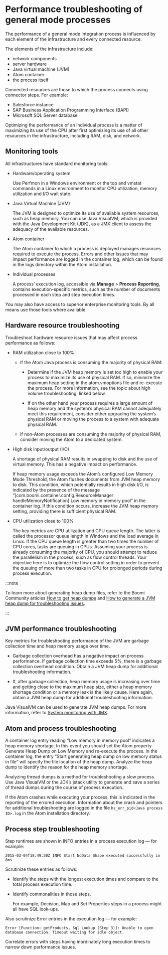 # Performance troubleshooting of general mode processes 

<head>
  <meta name="guidename" content="Integration"/>
  <meta name="context" content="GUID-af887708-ba1c-4f0f-a393-6209161bcb9a"/>
</head>

The performance of a general mode Integration process is influenced by each element of the infrastructure and every connected resource.

The elements of the infrastructure include:

- network components
- server hardware
- Java virtual machine \(JVM\)
- Atom container
- the process itself

Connected resources are those to which the process connects using connector steps. For example:

- Salesforce instance
- SAP Business Application Programming Interface \(BAPI\)
- Microsoft SQL Server database

Optimizing the performance of an individual process is a matter of maximizing its use of the CPU after first optimizing its use of all other resources in the infrastructure, including RAM, disk, and network.

## Monitoring tools

All infrastructures have standard monitoring tools:

- Hardware/operating system

  Use Perfmon in a Windows environment or the top and vmstat commands in a Linux environment to monitor CPU utilization, memory utilization and I/O wait state.

- Java Virtual Machine \(JVM\)

  The JVM is designed to optimize its use of available system resources, such as heap memory. You can use Java VisualVM, which is provided with the Java Development Kit \(JDK\), as a JMX client to assess the adequacy of the available resources.

- Atom container

  The Atom container to which a process is deployed manages resources required to execute the process. Errors and other issues that may impact performance are logged in the container log, which can be found in the logs directory within the Atom installation.

- Individual processes

  A process’ execution log, accessible via **Manage** \> **Process Reporting**, contains execution-specific metrics, such as the number of documents processed in each step and step execution times.

You may also have access to superior enterprise monitoring tools. By all means use those tools where available.

## Hardware resource troubleshooting

Troubleshoot hardware resource issues that may affect process performance as follows:

- RAM utilization close to 100%

  - If the Atom Java process is consuming the majority of physical RAM:

    - Determine if the JVM heap memory is set too high to enable your process to maximize its use of physical RAM. If so, minimize the maximum heap setting in the atom.vmoptions file and re-execute the process. For more information, see the topic about high volume troubleshooting, linked below.

    - If on the other hand your process requires a large amount of heap memory and the system’s physical RAM cannot adequately meet this requirement, consider either upgrading the system’s physical RAM or moving the process to a system with adequate physical RAM.

  - If non-Atom processes are consuming the majority of physical RAM, consider moving the Atom to a dedicated system.

- High disk input/output \(I/O\)

  A shortage of physical RAM results in swapping to disk and the use of virtual memory. This has a negative impact on performance.

  If heap memory usage exceeds the Atom’s configured Low Memory Mode Threshold, the Atom flushes documents from JVM heap memory to disk. This condition, which potentially results in high disk I/O, is indicated by the presence of the message “\[com.boomi.container.config.ResourceManager handleMemoryNotification\] Low memory in memory pool” in the container log. If this condition occurs, increase the JVM heap memory setting, providing there is sufficient physical RAM.

- CPU utilization close to 100%

  The key metrics are CPU utilization and CPU queue length. The latter is called the processor queue length in Windows and the load average in Linux. If the CPU queue length is greater than two times the number of CPU cores, tasks are queuing in CPUs. Assuming your process is already consuming the majority of CPU, you should attempt to reduce the parallelism in the process, such as flow control threads. Your objective here is to optimize the flow control setting in order to prevent the queuing of more than two tasks in CPU for prolonged periods during process execution.

:::note

To learn more about generating heap dump files, refer to the Boomi Community articles [How to get heap dumps](https://community.boomi.com/s/article/How-to-get-heap-dumps) and [How to generate a JVM heap dump for troubleshooting issues](https://community.boomi.com/s/article/howtogenerateajvmheapdumpfortroubleshootingissues).

:::

## JVM performance troubleshooting

Key metrics for troubleshooting performance of the JVM are garbage collection time and heap memory usage over time.

- Garbage collection overhead has a negative impact on process performance. If garbage collection time exceeds 5%, there is a garbage collection overhead condition. Obtain a JVM heap dump for additional troubleshooting information.

- If, after garbage collection, heap memory usage is increasing over time and getting close to the maximum heap size, either a heap memory shortage condition or a memory leak is the likely cause. Here again, obtain a JVM heap dump for additional troubleshooting information.

Java VisualVM can be used to generate JVM heap dumps. For more information, refer to [System monitoring with JMX](./r-atm-System_monitoring_with_JMX_3c582f4e-29ce-4cd4-a246-be25bd36b583.md).

## Atom and process troubleshooting

A container log entry reading “Low memory in memory pool” indicates a heap memory shortage. In this event you should set the Atom property Generate Heap Dump on Low Memory and re-execute the process. In the container log, the entry “Start generating heap dump on low memory status in file” will specify the file location of the heap dump. Analyze the heap dump to identify the reason for the heap memory shortage.

Analyzing thread dumps is a method for troubleshooting a slow process. Use Java VisualVM or the JDK’s jstack utility to generate and save a series of thread dumps during the course of process execution.

If the Atom crashes while executing your process, this is indicated in the reporting of the errored execution. Information about the crash and pointers for additional troubleshooting are logged in the file `hs_err_pid<Java process ID>.log` in the Atom installation directory.

## Process step troubleshooting

Step runtimes are shown in INFO entries in a process execution log — for example:

`2015-03-04T18:49:50Z INFO Start NoData Shape executed successfully in 8ms`

Scrutinize these entries as follows:

- Identify the steps with the longest execution times and compare to the total process execution time.

- Identify commonalities in those steps.

  For example, Decision, Map and Set Properties steps in a process might all have SQL look-ups.

Also scrutinize Error entries in the execution log — for example:

`Error [Function: getProducts, Sql Lookup (Step 3)]: Unable to open database connection. Timeout waiting for idle object.`

Correlate errors with steps having inordinately long execution times to narrow down performance issues.
